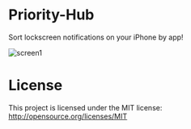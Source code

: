 Priority-Hub
============

Sort lockscreen notifications on your iPhone by app!

![screen1](https://raw.githubusercontent.com/ryn-inaba/priorityhub2/master/images/screenshot%201.png)


License
============
This project is licensed under the MIT license: http://opensource.org/licenses/MIT
